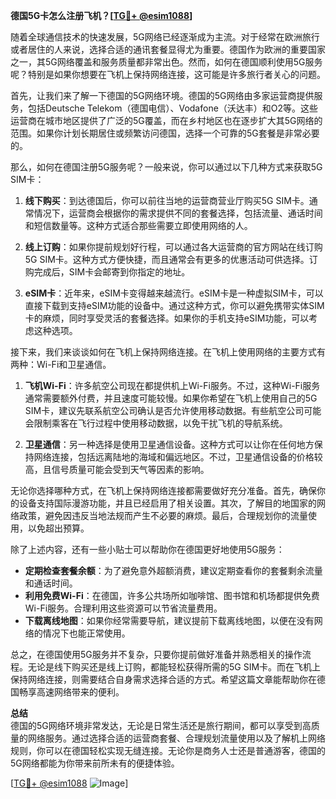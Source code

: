**德国5G卡怎么注册飞机？[[TG💪+ @esim1088](https://t.me/s/esim1088)]**

随着全球通信技术的快速发展，5G网络已经逐渐成为主流。对于经常在欧洲旅行或者居住的人来说，选择合适的通讯套餐显得尤为重要。德国作为欧洲的重要国家之一，其5G网络覆盖和服务质量都非常出色。然而，如何在德国顺利使用5G服务呢？特别是如果你想要在飞机上保持网络连接，这可能是许多旅行者关心的问题。

首先，让我们来了解一下德国的5G网络环境。德国的5G网络由多家运营商提供服务，包括Deutsche Telekom（德国电信）、Vodafone（沃达丰）和O2等。这些运营商在城市地区提供了广泛的5G覆盖，而在乡村地区也在逐步扩大其5G网络的范围。如果你计划长期居住或频繁访问德国，选择一个可靠的5G套餐是非常必要的。

那么，如何在德国注册5G服务呢？一般来说，你可以通过以下几种方式来获取5G SIM卡：

1. **线下购买**：到达德国后，你可以前往当地的运营商营业厅购买5G SIM卡。通常情况下，运营商会根据你的需求提供不同的套餐选择，包括流量、通话时间和短信数量等。这种方式适合那些需要立即使用网络的人。

2. **线上订购**：如果你提前规划好行程，可以通过各大运营商的官方网站在线订购5G SIM卡。这种方式方便快捷，而且通常会有更多的优惠活动可供选择。订购完成后，SIM卡会邮寄到你指定的地址。

3. **eSIM卡**：近年来，eSIM卡变得越来越流行。eSIM卡是一种虚拟SIM卡，可以直接下载到支持eSIM功能的设备中。通过这种方式，你可以避免携带实体SIM卡的麻烦，同时享受灵活的套餐选择。如果你的手机支持eSIM功能，可以考虑这种选项。

接下来，我们来谈谈如何在飞机上保持网络连接。在飞机上使用网络的主要方式有两种：Wi-Fi和卫星通信。

1. **飞机Wi-Fi**：许多航空公司现在都提供机上Wi-Fi服务。不过，这种Wi-Fi服务通常需要额外付费，并且速度可能较慢。如果你希望在飞机上使用自己的5G SIM卡，建议先联系航空公司确认是否允许使用移动数据。有些航空公司可能会限制乘客在飞行过程中使用移动数据，以免干扰飞机的导航系统。

2. **卫星通信**：另一种选择是使用卫星通信设备。这种方式可以让你在任何地方保持网络连接，包括远离陆地的海域和偏远地区。不过，卫星通信设备的价格较高，且信号质量可能会受到天气等因素的影响。

无论你选择哪种方式，在飞机上保持网络连接都需要做好充分准备。首先，确保你的设备支持国际漫游功能，并且已经启用了相关设置。其次，了解目的地国家的网络政策，避免因违反当地法规而产生不必要的麻烦。最后，合理规划你的流量使用，以免超出预算。

除了上述内容，还有一些小贴士可以帮助你在德国更好地使用5G服务：

- **定期检查套餐余额**：为了避免意外超额消费，建议定期查看你的套餐剩余流量和通话时间。
- **利用免费Wi-Fi**：在德国，许多公共场所如咖啡馆、图书馆和机场都提供免费Wi-Fi服务。合理利用这些资源可以节省流量费用。
- **下载离线地图**：如果你经常需要导航，建议提前下载离线地图，以便在没有网络的情况下也能正常使用。

总之，在德国使用5G服务并不复杂，只要你提前做好准备并熟悉相关的操作流程。无论是线下购买还是线上订购，都能轻松获得所需的5G SIM卡。而在飞机上保持网络连接，则需要结合自身需求选择合适的方式。希望这篇文章能帮助你在德国畅享高速网络带来的便利。

**总结**  
德国的5G网络环境非常发达，无论是日常生活还是旅行期间，都可以享受到高质量的网络服务。通过选择合适的运营商套餐、合理规划流量使用以及了解机上网络规则，你可以在德国轻松实现无缝连接。无论你是商务人士还是普通游客，德国的5G网络都能为你带来前所未有的便捷体验。

[[TG💪+ @esim1088](https://t.me/s/esim1088) ![Image](https://i.postimg.cc/4NQfJmqS/Snipaste-2025-05-13-00-14-12.png)]